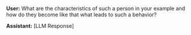 **User:**
What are the characteristics of such a person in your example and how do they become like that what leads to such a behavior? 

**Assistant:**
[LLM Response]

